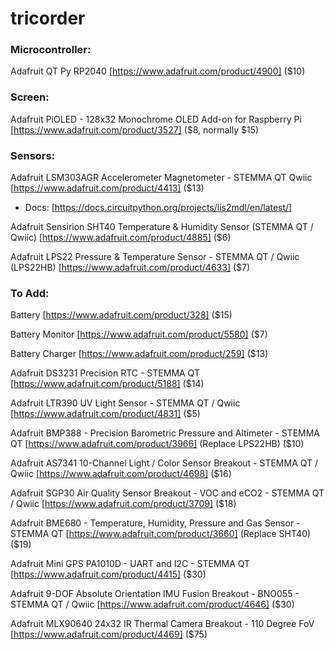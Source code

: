 # tricorder

### Microcontroller:
  Adafruit QT Py RP2040 [https://www.adafruit.com/product/4900] ($10)


### Screen:
  Adafruit PiOLED - 128x32 Monochrome OLED Add-on for Raspberry Pi [https://www.adafruit.com/product/3527] ($8, normally $15)


### Sensors:  
  Adafruit LSM303AGR Accelerometer Magnetometer - STEMMA QT Qwiic [https://www.adafruit.com/product/4413] ($13)
  - Docs: [https://docs.circuitpython.org/projects/lis2mdl/en/latest/]
  
  Adafruit Sensirion SHT40 Temperature & Humidity Sensor (STEMMA QT / Qwiic) [https://www.adafruit.com/product/4885] ($6)

  Adafruit LPS22 Pressure & Temperature Sensor - STEMMA QT / Qwiic (LPS22HB) [https://www.adafruit.com/product/4633] ($7)


### To Add:
  Battery [https://www.adafruit.com/product/328] ($15)

  Battery Monitor [https://www.adafruit.com/product/5580] ($7)

  Battery Charger [https://www.adafruit.com/product/259] ($13)

  Adafruit DS3231 Precision RTC - STEMMA QT [https://www.adafruit.com/product/5188] ($14)

  Adafruit LTR390 UV Light Sensor - STEMMA QT / Qwiic [https://www.adafruit.com/product/4831] ($5)

  Adafruit BMP388 - Precision Barometric Pressure and Altimeter - STEMMA QT [https://www.adafruit.com/product/3966] (Replace LPS22HB) ($10)

  Adafruit AS7341 10-Channel Light / Color Sensor Breakout - STEMMA QT / Qwiic [https://www.adafruit.com/product/4698] ($16)
  
  Adafruit SGP30 Air Quality Sensor Breakout - VOC and eCO2 - STEMMA QT / Qwiic [https://www.adafruit.com/product/3709] ($18)

  Adafruit BME680 - Temperature, Humidity, Pressure and Gas Sensor - STEMMA QT [https://www.adafruit.com/product/3660] (Replace SHT40) ($19)

  Adafruit Mini GPS PA1010D - UART and I2C - STEMMA QT [https://www.adafruit.com/product/4415] ($30)

  Adafruit 9-DOF Absolute Orientation IMU Fusion Breakout - BNO055 - STEMMA QT / Qwiic [https://www.adafruit.com/product/4646] ($30)

  Adafruit MLX90640 24x32 IR Thermal Camera Breakout - 110 Degree FoV [https://www.adafruit.com/product/4469] ($75)



  
